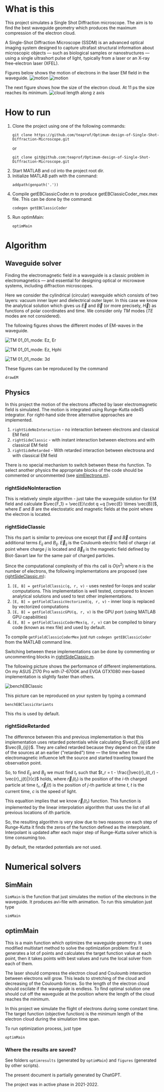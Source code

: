 # What is this

This project simulates a Single Shot Diffraction microscope. The aim is to 
find the best waveguide geometry which produces the maximum compression of the electron cloud.


A Single-Shot Diffraction Microscope (SSDM) is an advanced optical imaging system 
designed to capture ultrafast structural information about microscopic objects — 
such as biological samples or nanostructures — using a single ultrashort 
pulse of light, typically from a laser or an X-ray free-electron laser (XFEL).

Figures below shows the motion of electrons in the laser EM field in the waveguide.
![motion](docs/Fig01_compressed.gif)
![motion](docs/Fig04_compressed.gif)

The next figure shows how the size of the electron cloud. At 11 ps the size reaches
its minimum.
![cloud length along z axis](docs/cloud_diamz.png)



# How to run

1. Clone the project using one of the following commands:
    ```
    git clone https://github.com/teaprof/Optimum-design-of-Single-Shot-Diffraction-Microscope.git
    ```
    or
    ```
    git clone git@github.com:teaprof/Optimum-design-of-Single-Shot-Diffraction-Microscope.git
    ```
2. Start MATLAB and cd into the project root dir.
3. Initialize MATLAB path with the command:
    ```
    addpath(genpath('.'))
    ```
4. Compile getEBClassicCoder.m to produce getEBClassicCoder_mex.mex file. This can be done by the command:
    ```
    codegen getEBClassicCoder
    ```
5. Run optimMain:
    ```
    optimMain
    ```

# Algorithm

## Waveguide solver

Finding the electromagnetic field in a waveguide is a classic problem in electromagnetics — 
and essential for designing optical or microwave systems, including diffraction microscopes.

Here we consider the cylindrical (circular) waveguide which consists of two layers: vacuum inner layer and dielectrical outer layer.
In this case we know the analytical solution which gives us $\vec{E}$ and $\vec{B}$ (or more precisely, $\vec{H}$) as functions
of polar coordinates and time. We consider only $TM$ modes ($TE$ modes are not considered).

The following figures shows the different modes of EM-waves in the waveguide.

![TM 01_01_mode: Ez, Er](figures/TM_00_01_mode_EzEr.png)

![TM 01_01_mode: Ez, Hphi](figures/TM_00_01_mode_EzHphi.png)

![TM 01_01_mode: 3d](figures/TM_00_01_mode_3d.png)

These figures can be reproduced by the command 
```
drawEM
```


## Physics

In this project the motion of the electrons affected by laser electromagnetic
field is simulated. The motion is integrated using Runge-Kutta ode45 integrator.
For right-hand side three alternative approaches are implemented.

1. `rightSideNoInteraction` - no interaction between electrons and classical EM field
2. `rightSideClassic` - with instant interaction between electrons and with classical EM field
3. `rightSideRetarded` - With retarded interaction between electrosna and with classical EM field

There is no special mechanism to switch between these rhs function. To select another physics
the appropriate blocks of the code should be commented or uncommented (see [simElectrons.m](./dynamics/sumElectrons.m)).


### rightSideNoInteraction
This is relatively simple algorithm - just take the waveguide solution for EM field and calculate 
$\vec{F_1} = \vec{E}\cdot q +q [\vec{E} \times \vec{B}]$,
where $E$ and $B$ are the electostatic and magnetic fields at the point where the electron is located.


### rightSideClassic

This rhs part is similar to previous one except that $\vec{E}$ and $\vec{B}$ contains additional terms $E_{ij}$ and $B_{ij}$. $\vec{E}_{ij}$ is the Couloumb electric field of charge $i$
at point where charge $j$ is located and $\vec{B}_{ij}$ is the magnetic field defined by Biot-Savart law for the same pair of charged particles.


Since the computational complexity of this rhs call is $O(n^2)$ where $n$ is the number of electrons, the following implementations
are proposed (see [rightSideClassic.m](./dynamics/rightSide/rightSideClassic.m)):
1. `[E, B] = getFieldClassic(q, r, v)` - uses nested for-loops and scalar computations. This implementation is well tested, compared to known analytical solutions and used
    to test other implementations.
2. `[E, B] = getFieldClassicVectorized(q, r, v)` - inner loop is replaced by vectorized computations
3. `[E, B] = getFieldClassicGPU(q, r, v)` is the GPU port (using MATLAB GPU capabilities)
4. `[E, B] = getFieldClassicCoderMex(q, r, v)` can be compiled to binary code (known as mex file) and used by default.

To compile `getFieldClassicCoderMex` just run `codegen getEBClassicCoder` from the MATLAB command line.

Switching between these implementations can be done by commenting or uncommenting blocks in [rightSideClassic.m](./dynamics/rightSide/rightSideClassic.m).

The following picture shows the performance of different implementations. On my ASUS Z170 Pro with i7-6700K and EVGA GTX1080 mex-based implementation
is slightly faster than others.

![benchEBClassic](./figures/benchEBclassic.png)

This picture can be reproduced on your system by typing a command
````
benchEBClassicVariants
````
This rhs is used by default.

### rightSideRetarded

The difference between this and previous implementation is that this implementation uses retarded potentials while calculating $\vec{E_{ij}}$ and $\vec{B_{ij}}$.
They are called retarded because they depend on the state of the sources at an earlier ("retarded") time — the time when the electromagnetic influence left the source and started traveling toward the observation point.

So, to find $E_{ij}$ and $B_{ij}$ we must find $t_r$ such that $t_r = t - \frac{|\vec{r}_i(t_r) - \vec{r}_j(t)|}{c}$ holds, where $\vec{r}_i(t_r)$ is the position of the $i$-th charged
particle at time $t_r$, $\vec{r}_j(t)$ is the position of $j$-th particle at time $t$, $t$ is the current time, $c$ is the speed of light.

This equaltion implies that we know $\vec{r}_i(t_r)$ function. This function is implemented by the linear interpolation algorithm that uses the list of all
previous locations of $i$th particle.

So, the resulting algorithm is very slow due to two reasons: on each step of Runge-Kutta it finds the zeros of the function defined as the interpolant. Interpolant
is updated after each major step of Runge-Kutta solver which is time consuming too.

By default, the retarded potentials are not used.


# Numerical solvers

## SimMain

`SimMain` is the function that just simulates the motion of the electrons in the waveguide. It produces avi-file with animation. To run this simulation just type
```
simMain
```

## optimMain

This is a main function which optimizes the waveguide geometry. It uses modified multistart method to solve the optimization problem: first it generates a lot of
points and calculates the target function value at each point, then it takes points with best values and runs the local solver from each of them.

The laser should compress the electron cloud and Couloumb interaction between electrons will grow. This leads to stretching of the cloud and decreasing
of the Couloumb forces. So the length of the electron cloud should oscilate if the waveguide is endless. To find optimal solution one should cut off the
waveguide at the position where the length of the cloud reaches the minimum. 

In this project we simulate the flight of electrons during some constant time. The target function (objective function) is the minimum length
of the electron cloud during the simulation time span.

To run optimization process, just type
```
optimMain
```


### Where the results are saved?

See folders `optimresults` (generated by `optimMain`) and `figures` (generated by other scripts).


The present document is partially generated by ChatGPT.

The project was in active phase in 2021-2022.
